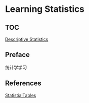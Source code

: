 
# Learning Statistics
<!-- 统计学学习 -->
## TOC

[Descriptive Statistics](./01-descriptive-statistics/TOC.md)

## Preface

统计学学习

## References
<!-- 参考资料 -->
[StatistialTables](../docs/references/StatistialTables.pdf)
